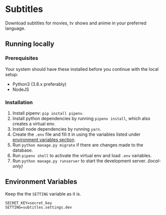 # Subtitles

Download subtitles for movies, tv shows and anime in your preferred language.

## Running locally

### Prerequisites

Your system should have these installed before you continue with the local setup:

- Python3 (3.8.x preferably)
- NodeJS

### Installation

1. Install pipenv: `pip install pipenv`.
2. Install python dependencies by running `pipenv install`, which also creates a virtual env.
3. Install node dependencies by running `yarn`.
4. Create the `.env` file and fill it in using the variables listed under [environment variables section](#environment-variables).
5. Run `python manage.py migrate` if there are changes made to the database.
6. Run `pipenv shell` to activate the virtual env and load `.env` variables.
7. Run `python manage.py runserver` to start the development server. _(local-only)_

## Environment Variables

Keep the the `SETTING` variable as it is.

```
SECRET_KEY=secret_key
SETTING=subtitles.settings.dev
```
